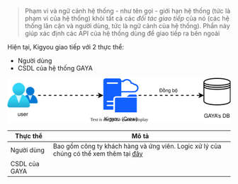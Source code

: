 > Phạm vi và ngữ cảnh hệ thống - như tên gọi - giới hạn hệ thống (tức là phạm vi của hệ thống) khỏi tất cả các _đối tác giao tiếp_ của nó (các hệ thống lân cận và người dùng, tức là ngữ cảnh của hệ thống). Phần này giúp xác định các API của hệ thống dùng để giao tiếp ra bên ngoài


Hiện tại, Kigyou giao tiếp với 2 thực thể: 
- Người dùng 
- CSDL của hệ thống GAYA


![](../_assets/system_scope_and_context.svg)


| Thực thể      | Mô tả                                                                                     |
| ------------- | ----------------------------------------------------------------------------------------- |
| Người dùng    | Bao gồm công ty khách hàng và ứng viên. Logic xử lý của chúng có thể xem thêm tại [đây]() |
| CSDL của GAYA |                                                                                           |
